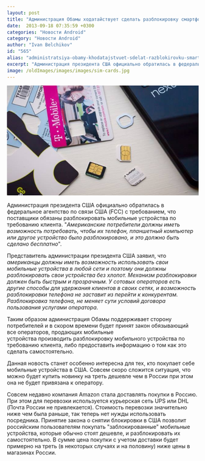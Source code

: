 ```yaml
---
layout: post
title: "Администрация Обамы ходатайствует сделать разблокировку смартфонов простой и бесплатной"
date:  2013-09-18 07:35:59 +0300
categories: "Новости Android"
category: "Новости Android"
author: "Ivan Belchikov"
id: "565"
alias: "administratsiya-obamy-khodatajstvuet-sdelat-razblokirovku-smartfonov-prostoj-i-besplatnoj"
excerpt: "Администрация президента США официально обратилась в федеральное агентство по связи США (FCC) с требованием, что поставщики обязаны разблокировать мобильные устройства по требованию клиента. <em>Американские потребители должны иметь возможность потребовать, чтобы их телефон, планшетный компьютер или другое устройство было разблокировано, и это должно быть сделано бесплатно</em>."
image: /oldImages/images/images/sim-cards.jpg
---
```

<img src="/oldImages/images/images/sim-cards.jpg" alt="Заблокированные устройтсва" />

Администрация президента США официально обратилась в федеральное агентство по связи США (FCC) с требованием, что поставщики обязаны разблокировать мобильные устройства по требованию клиента. "<em>Американские потребители должны иметь возможность потребовать, чтобы их телефон, планшетный компьютер или другое устройство было разблокировано, и это должно быть сделано бесплатно</em>".


Представитель администрации президента США заявил, что <em>американцы должны иметь возможность использовать свои мобильные устройства в любой сети и поэтому они должны разблокировать свои устройства без хлопот. Механизм разблокировки должен быть быстрым и прозрачным. У сотовых операторов есть другие способы для удержания клиентов в своих сетях, и возможность разблокировки телефона не заставит из перейти к конкурентам. Разблокировка телефона, не меняет сути условий договора пользования услугами оператора</em>.

Таким образом администрация Обамы поддерживает сторону потребителей и в скором времени будет принят закон обязывающий все операторов, продающих мобильные устройства производить разблокировку мобильного устройства по требованию клиента, либо предоставить информацию о том как это сделать самостоятельно.

Данная новость станет особенно интересна для тех, кто покупает себе мобильные устройства в США. Совсем скоро сложится ситуация, что можно будет купить новинку на треть дешевле чем в России при этом она не будет привязана к оператору.

Совсем недавно компания Amazon стала доставлять покупки в Россию. При этом для перевозки используется курьерская сеть UPS или DHL (Почта России не привлекается). Стоимость перевозки значительно ниже чем была раньше, так теперь нет нужды использовать посредника. Принятие закона о снятии блокировки в США позволит российским пользователям покупать "заблокированные" мобильные устройства, которые обычно стоят дешевле, и разблокировать их самостоятельно. В сумме цена покупки с учетом доставки будет примерно на треть (в некоторых случаях и на половину) ниже цены в магазинах России.
